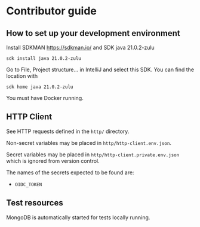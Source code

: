 # Contributor guide

## How to set up your development environment

Install SDKMAN https://sdkman.io/ and SDK java 21.0.2-zulu

```console
sdk install java 21.0.2-zulu
```

Go to File, Project structure... in IntelliJ and select this SDK. You can find the location with

```console
sdk home java 21.0.2-zulu
```

You must have Docker running.

## HTTP Client

See HTTP requests defined in the `http/` directory.

Non-secret variables may be placed in `http/http-client.env.json`.

Secret variables may be placed in `http/http-client.private.env.json` which is ignored from version control.

The names of the secrets expected to be found are:
- `OIDC_TOKEN`


## Test resources
MongoDB is automatically started for tests locally running.
